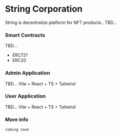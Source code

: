 # String Corporation
String is decentralize platform for NFT products..
TBD...

### Smart Contracts
TBD...
* ERC721
* ERC20

### Admin Application
TBD...
Vite + React + TS + Tailwind 

### User Application
TBD...
Vite + React + TS + Tailwind 


### More info
``
coming soon
``